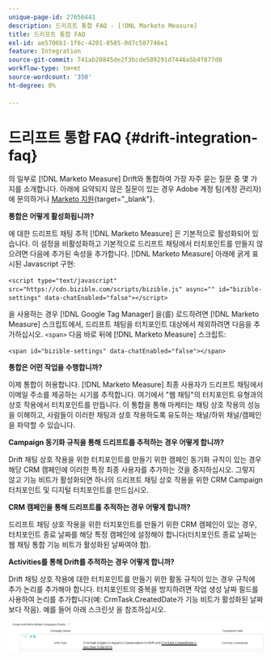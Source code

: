 ```yaml
---
unique-page-id: 27656441
description: 드리프트 통합 FAQ - [!DNL Marketo Measure]
title: 드리프트 통합 FAQ
exl-id: ae5706b1-1f6c-4201-8585-0d7c587746e1
feature: Integration
source-git-commit: 741ab20845de2f3bcde589291d7446a5b4f877d8
workflow-type: tm+mt
source-wordcount: '350'
ht-degree: 0%

---
```


# 드리프트 통합 FAQ {#drift-integration-faq}

의 일부로 [!DNL Marketo Measure] Drift와 통합하여 가장 자주 묻는 질문 중 몇 가지를 소개합니다. 아래에 요약되지 않은 질문이 있는 경우 Adobe 계정 팀(계정 관리자)에 문의하거나 [Marketo 지원](https://nation.marketo.com/t5/support/ct-p/Support){target="_blank"}.

**통합은 어떻게 활성화됩니까?**

에 대한 드리프트 채팅 추적 [!DNL Marketo Measure] 은 기본적으로 활성화되어 있습니다. 이 설정을 비활성화하고 기본적으로 드리프트 채팅에서 터치포인트를 만들지 않으려면 다음에 추가된 속성을 추가합니다. [!DNL Marketo Measure] 아래에 굵게 표시된 Javascript 구현:

`<script type="text/javascript" src="https://cdn.bizible.com/scripts/bizible.js" async="" id="bizible-settings" data-chatEnabled="false"></script>`

을 사용하는 경우 [!DNL Google Tag Manager] 을(를) 로드하려면 [!DNL Marketo Measure] 스크립트에서, 드리프트 채팅을 터치포인트 대상에서 제외하려면 다음을 추가하십시오. `<span>` 다음 바로 뒤에 [!DNL Marketo Measure] 스크립트:

`<span id="bizible-settings" data-chatEnabled="false"></span>`

**통합은 어떤 작업을 수행합니까?**

이제 통합이 허용합니다. [!DNL Marketo Measure] 최종 사용자가 드리프트 채팅에서 이메일 주소를 제공하는 시기를 추적합니다. 여기에서 &quot;웹 채팅&quot;의 터치포인트 유형과의 상호 작용에서 터치포인트를 만듭니다. 이 통합을 통해 마케터는 채팅 상호 작용의 성능을 이해하고, 사람들이 이러한 채팅과 상호 작용하도록 유도하는 채널/하위 채널/캠페인을 파악할 수 있습니다.

**Campaign 동기화 규칙을 통해 드리프트를 추적하는 경우 어떻게 합니까?**

Drift 채팅 상호 작용을 위한 터치포인트를 만들기 위한 캠페인 동기화 규칙이 있는 경우 해당 CRM 캠페인에 이러한 특정 최종 사용자를 추가하는 것을 중지하십시오. 그렇지 않고 기능 비트가 활성화되면 하나의 드리프트 채팅 상호 작용을 위한 CRM Campaign 터치포인트 및 디지털 터치포인트를 만드십시오.

**CRM 캠페인을 통해 드리프트를 추적하는 경우 어떻게 합니까?**

드리프트 채팅 상호 작용을 위한 터치포인트를 만들기 위한 CRM 캠페인이 있는 경우, 터치포인트 종료 날짜를 해당 특정 캠페인에 설정해야 합니다(터치포인트 종료 날짜는 웹 채팅 통합 기능 비트가 활성화된 날짜여야 함).

**Activities를 통해 Drift를 추적하는 경우 어떻게 합니까?**

Drift 채팅 상호 작용에 대한 터치포인트를 만들기 위한 활동 규칙이 있는 경우 규칙에 추가 논리를 추가해야 합니다. 터치포인트의 중복을 방지하려면 작업 생성 날짜 필드를 사용하여 논리를 추가합니다(예: CrmTask.CreatedDate가 기능 비트가 활성화된 날짜보다 작음). 예를 들어 아래 스크린샷 을 참조하십시오.

![](assets/activity-rule-drift.png)
